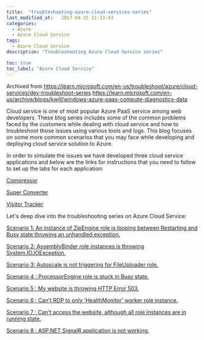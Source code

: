 ```yaml
---
title:  "troubleshooting-azure-cloud-services-series"
last_modified_at:   2017-04-25 21:13:43
categories: 
  - Azure
  - Azure Cloud Service
tags:
  - Azure Cloud Service
description: "Troubleshooting Azure Cloud Service series"

toc: true
toc_label: "Azure Cloud Service"
---
```


Archived from https://learn.microsoft.com/en-us/troubleshoot/azure/cloud-services/dev-troubleshoot-series
https://learn.microsoft.com/en-us/archive/blogs/kwill/windows-azure-paas-compute-diagnostics-data

Cloud service is one of most popular Azure PaaS service among web developers. These blog series includes some of the common problems faced by the customers while dealing with cloud service and how to troubleshoot those issues using various tools and logs. This blog focuses on some more common scenarios that you may face while developing and deploying cloud service solution to Azure.

In order to simulate the issues we have developed three cloud service applications and below are the links for instructions that you need to follow to set up the labs for each application:

[Compressor](https://github.com/prchanda/compressor)

[Super Converter](https://github.com/prchanda/superconvertor)

[Visitor Tracker](https://github.com/prchanda/visitortracker)

Let's deep dive into the troubleshooting series on Azure Cloud Service:

[Scenario 1: An instance of ZipEngine role is looping between Restarting and Busy state throwing an unhandled exception.](https://learn.microsoft.com/de-DE/troubleshoot/azure/cloud-services/dev-zipengine-role-stuck-busy-restart)

[Scenario 2: AssemblyBinder role instances is throwing System.IO.IOException.](https://learn.microsoft.com/de-DE/troubleshoot/azure/cloud-services/dev-assemblybinder-role-instance-stuck-busy-restart)

[Scenario 3: Autoscale is not triggering for FileUploader role.](https://learn.microsoft.com/de-DE/troubleshoot/azure/cloud-services/dev-assemblybinder-role-instance-stuck-busy-restart)

[Scenario 4 : ProcessorEngine role is stuck in Busy state.](https://learn.microsoft.com/de-DE/troubleshoot/azure/cloud-services/dev-processorengine-role-stuck-busy-state)

[Scenario 5 : My website is throwing HTTP Error 503.](https://learn.microsoft.com/de-DE/troubleshoot/azure/cloud-services/dev-http-error-503-cannot-access-website)

[Scenario 6 : Can't RDP to only 'HealthMonitor' worker role instance.](https://learn.microsoft.com/de-DE/troubleshoot/azure/cloud-services/dev-connect-healthmonitor-worker-role-rdp)

[Scenario 7 : Can't access the website, although all role instances are in running state.](https://learn.microsoft.com/de-DE/troubleshoot/azure/cloud-services/dev-asp-net-signair-app-cannot-access)

[Scenario 8 : ASP.NET SignalR application is not working.](https://learn.microsoft.com/de-DE/troubleshoot/azure/cloud-services/dev-aspnet-signalr-application-not-work)
